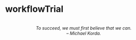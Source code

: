 # workflowTrial
<!-- QUOTE:START -->
<p align="center"><br><i>To succeed, we must first believe that we can.</i><br><i>– Michael Korda.</i><br></p>
<!-- QUOTE:END -->

